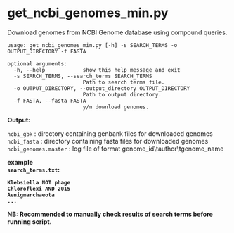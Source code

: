 # get_ncbi_genomes_min.py
Download genomes from NCBI Genome database using compound queries.

```
usage: get_ncbi_genomes_min.py [-h] -s SEARCH_TERMS -o OUTPUT_DIRECTORY -f FASTA

optional arguments:
  -h, --help            show this help message and exit
  -s SEARCH_TERMS, --search_terms SEARCH_TERMS
                        Path to search terms file.
  -o OUTPUT_DIRECTORY, --output_directory OUTPUT_DIRECTORY
                        Path to output directory.
  -f FASTA, --fasta FASTA
                        y/n download genomes.
```

<b>Output:</b>

`ncbi_gbk` : directory containing genbank files for downloaded genomes <br>
`ncbi_fasta` : directory containing fasta files for downloaded genomes <br>
`ncbi_genomes.master` : log file of format genome_id\tauthor\tgenome_name <br>

<b>example</br> `search_terms.txt`:

```
Klebsiella NOT phage
Chloroflexi AND 2015
Aenigmarchaeota
...
```
<b>NB: Recommended to manually check results of search terms before running script. </b>
